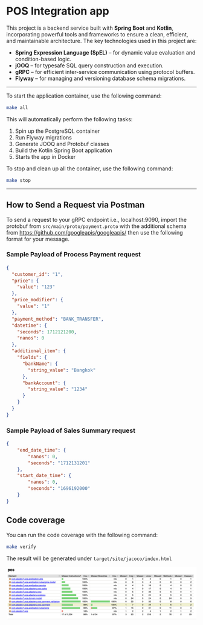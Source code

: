 # POS Integration app

This project is a backend service built with **Spring Boot** and **Kotlin**, incorporating powerful tools and frameworks to ensure a clean, efficient, and maintainable architecture. The key technologies used in this project are:

- **Spring Expression Language (SpEL)** – for dynamic value evaluation and condition-based logic.
- **jOOQ** – for typesafe SQL query construction and execution.
- **gRPC** – for efficient inter-service communication using protocol buffers.
- **Flyway** – for managing and versioning database schema migrations.

---

To start the application container, use the following command:

  ```bash
make all
```
This will automatically perform the following tasks:
1. Spin up the PostgreSQL container
2. Run Flyway migrations
3. Generate JOOQ and Protobuf classes
4. Build the Kotlin Spring Boot application
5. Starts the app in Docker

To stop and clean up all the container, use the following command:
  ```bash
make stop
```

---

## How to Send a Request via Postman

To send a request to your gRPC endpoint i.e., localhost:9090, import the protobuf from `src/main/proto/payment.proto` with the additional schema from https://github.com/googleapis/googleapis/ then use the following format for your message.

### Sample Payload of Process Payment request

```json
{
  "customer_id": "1",
  "price": {
    "value": "123"
  },
  "price_modifier": {
    "value": "1"
  },
  "payment_method": "BANK_TRANSFER",
  "datetime": {
    "seconds": 1712121200,
    "nanos": 0
  },
  "additional_item": {
    "fields": {
      "bankName": {
        "string_value": "Bangkok"
      },
      "bankAccount": {
        "string_value": "1234"
      }
    }
  }
}
```

### Sample Payload of Sales Summary request

```json
{
    "end_date_time": {
        "nanos": 0,
        "seconds": "1712131201"
    },
    "start_date_time": {
        "nanos": 0,
        "seconds": "1696192000"
    }
}
```
## Code coverage

You can run the code coverage with the following command:
```bash
make verify
```

The result will be generated under `target/site/jacoco/index.html`

![img.png](code-coverage.png)


